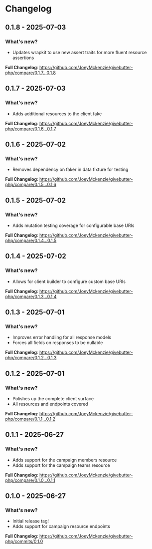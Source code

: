 # Changelog

## 0.1.8 - 2025-07-03

### What's new?

- Updates wrapkit to use new assert traits for more fluent resource assertions

**Full Changelog**: https://github.com/JoeyMckenzie/givebutter-php/compare/0.1.7...0.1.8

## 0.1.7 - 2025-07-03

### What's new?

- Adds additional resources to the client fake

**Full Changelog**: https://github.com/JoeyMckenzie/givebutter-php/compare/0.1.6...0.1.7

## 0.1.6 - 2025-07-02

### What's new?

- Removes dependency on faker in data fixture for testing

**Full Changelog**: https://github.com/JoeyMckenzie/givebutter-php/compare/0.1.5...0.1.6

## 0.1.5 - 2025-07-02

### What's new?

- Adds mutation testing coverage for configurable base URIs

**Full Changelog**: https://github.com/JoeyMckenzie/givebutter-php/compare/0.1.4...0.1.5

## 0.1.4 - 2025-07-02

### What's new?

- Allows for client builder to configure custom base URIs

**Full Changelog**: https://github.com/JoeyMckenzie/givebutter-php/compare/0.1.3...0.1.4

## 0.1.3 - 2025-07-01

### What's new?

- Improves error handling for all response models
- Forces all fields on responses to be nullable

**Full Changelog**: https://github.com/JoeyMckenzie/givebutter-php/compare/0.1.2...0.1.3

## 0.1.2 - 2025-07-01

### What's new?

- Polishes up the complete client surface
- All resources and endpoints covered

**Full Changelog**: https://github.com/JoeyMckenzie/givebutter-php/compare/0.1.1...0.1.2

## 0.1.1 - 2025-06-27

### What's new?

- Adds support for the campaign members resource
- Adds support for the campaign teams resource

**Full Changelog**: https://github.com/JoeyMckenzie/givebutter-php/compare/0.1.0...0.1.1

## 0.1.0 - 2025-06-27

### What's new?

- Initial release tag!
- Adds support for campaign resource endpoints

**Full Changelog**: https://github.com/JoeyMckenzie/givebutter-php/commits/0.1.0
